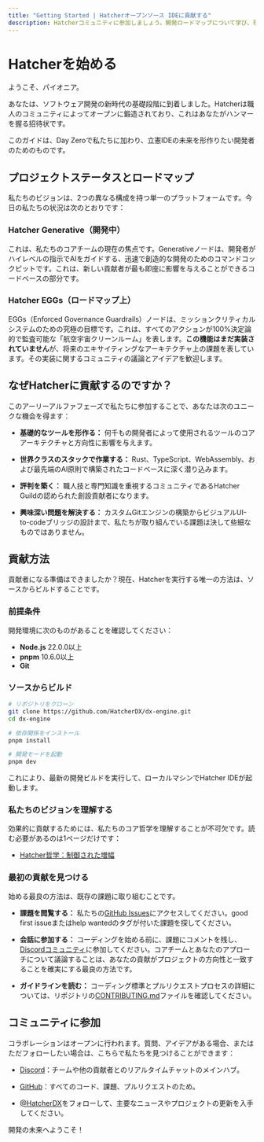 ```yaml
---
title: "Getting Started | Hatcherオープンソース IDEに貢献する"
description: Hatcherコミュニティに参加しましょう。開発ロードマップについて学び、現在のプロジェクトステータスを確認し、AI時代のためのオープンソースIDEにどのように貢献できるかを見つけてください。
---
```


# Hatcherを始める

ようこそ、パイオニア。

あなたは、ソフトウェア開発の新時代の基礎段階に到着しました。Hatcherは職人のコミュニティによってオープンに鍛造されており、これはあなたがハンマーを握る招待状です。

このガイドは、Day Zeroで私たちに加わり、立憲IDEの未来を形作りたい開発者のためのものです。

## プロジェクトステータスとロードマップ

私たちのビジョンは、2つの異なる構成を持つ単一のプラットフォームです。今日の私たちの状況は次のとおりです：

### <DocIcon type="constitutional" inline /> Hatcher Generative（開発中）

これは、私たちのコアチームの現在の焦点です。Generativeノードは、開発者がハイレベルの指示でAIをガイドする、迅速で創造的な開発のためのコマンドコックピットです。これは、新しい貢献者が最も即座に影響を与えることができるコードベースの部分です。

### <DocIcon type="building" inline /> Hatcher EGGs（ロードマップ上）

EGGs（Enforced Governance Guardrails）ノードは、ミッションクリティカルシステムのための究極の目標です。これは、すべてのアクションが100%決定論的で監査可能な「航空宇宙クリーンルーム」を表します。**この機能はまだ実装されていません**が、将来のエキサイティングなアーキテクチャ上の課題を表しています。その実装に関するコミュニティの議論とアイデアを歓迎します。

## なぜHatcherに貢献するのですか？

このアーリーアルファフェーズで私たちに参加することで、あなたは次のユニークな機会を得ます：

- **基礎的なツールを形作る：** 何千もの開発者によって使用されるツールのコアアーキテクチャと方向性に影響を与えます。

- **世界クラスのスタックで作業する：** Rust、TypeScript、WebAssembly、および最先端のAI原則で構築されたコードベースに深く潜り込みます。

- **評判を築く：** 職人技と専門知識を重視するコミュニティであるHatcher Guildの認められた創設貢献者になります。

- **興味深い問題を解決する：** カスタムGitエンジンの構築からビジュアルUI-to-codeブリッジの設計まで、私たちが取り組んでいる課題は決して些細なものではありません。

## 貢献方法

貢献者になる準備はできましたか？現在、Hatcherを実行する唯一の方法は、ソースからビルドすることです。

### 前提条件

開発環境に次のものがあることを確認してください：

- **Node.js** 22.0.0以上
- **pnpm** 10.6.0以上
- **Git**

### ソースからビルド

```bash
# リポジトリをクローン
git clone https://github.com/HatcherDX/dx-engine.git
cd dx-engine

# 依存関係をインストール
pnpm install

# 開発モードを起動
pnpm dev
```

これにより、最新の開発ビルドを実行して、ローカルマシンでHatcher IDEが起動します。

### 私たちのビジョンを理解する

効果的に貢献するためには、私たちのコア哲学を理解することが不可欠です。読む必要があるのは1ページだけです：

- [Hatcher哲学：制御された増幅](/ja/philosophy)

### 最初の貢献を見つける

始める最良の方法は、既存の課題に取り組むことです。

- **課題を閲覧する：** 私たちの[GitHub Issues](https://github.com/HatcherDX/dx-engine/issues)にアクセスしてください。good first issueまたはhelp wantedのタグが付いた課題を探してください。

- **会話に参加する：** コーディングを始める前に、課題にコメントを残し、[Discordコミュニティ](https://discord.gg/cZ7PZvnMk4)に参加してください。コアチームとあなたのアプローチについて議論することは、あなたの貢献がプロジェクトの方向性と一致することを確実にする最良の方法です。

- **ガイドラインを読む：** コーディング標準とプルリクエストプロセスの詳細については、リポジトリの[CONTRIBUTING.md](https://github.com/HatcherDX/dx-engine/blob/main/CONTRIBUTING.md)ファイルを確認してください。

## コミュニティに参加

コラボレーションはオープンに行われます。質問、アイデアがある場合、またはただフォローしたい場合は、こちらで私たちを見つけることができます：

- [Discord](https://discord.gg/cZ7PZvnMk4)：チームや他の貢献者とのリアルタイムチャットのメインハブ。

- [GitHub](https://github.com/HatcherDX/dx-engine/)：すべてのコード、課題、プルリクエストのため。

- [@HatcherDX](https://twitter.com/HatcherDX)をフォローして、主要なニュースやプロジェクトの更新を入手してください。

開発の未来へようこそ！

<PageCTA
  title="革命に参加する準備はできましたか？"
  subtitle="今日からAI支援開発の未来に貢献を始めましょう"
  buttonText="オープン課題を閲覧"
  buttonLink="https://github.com/HatcherDX/dx-engine/issues"
  buttonStyle="secondary"
  footer="サポートとコラボレーションのためにDiscordコミュニティに参加してください"
/>
